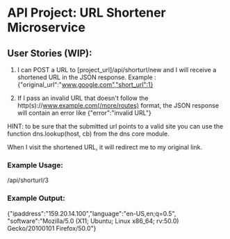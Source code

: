 # API Project: URL Shortener Microservice

## User Stories (WIP):

1. I can POST a URL to [project_url]/api/shorturl/new and I will receive a shortened URL in the JSON response.
Example : {"original_url":"www.google.com","short_url":1}

2. If I pass an invalid URL that doesn't follow the http(s)://www.example.com(/more/routes) format, the JSON response will contain an error like {"error":"invalid URL"}

HINT: to be sure that the submitted url points to a valid site you can use the function dns.lookup(host, cb) from the dns core module.

When I visit the shortened URL, it will redirect me to my original link.

### Example Usage:

/api/shorturl/3


### Example Output:

{"ipaddress":"159.20.14.100","language":"en-US,en;q=0.5",
"software":"Mozilla/5.0 (X11; Ubuntu; Linux x86_64; rv:50.0) Gecko/20100101 Firefox/50.0"}